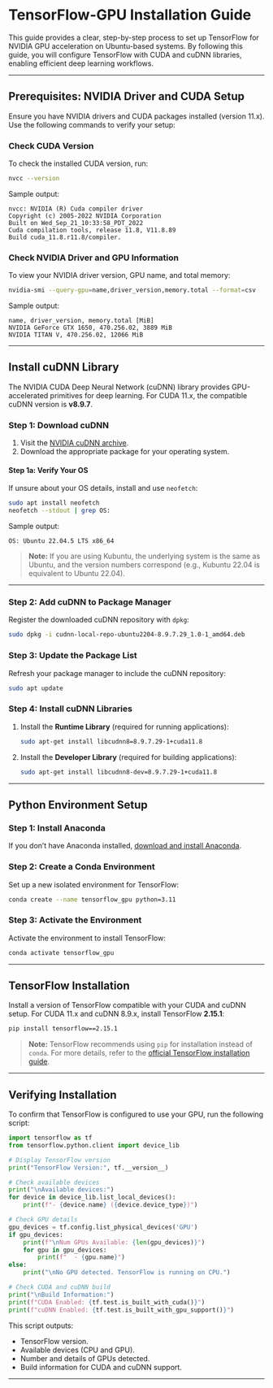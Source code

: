 # TensorFlow-GPU Installation Guide

This guide provides a clear, step-by-step process to set up TensorFlow for NVIDIA GPU acceleration on Ubuntu-based systems. By following this guide, you will configure TensorFlow with CUDA and cuDNN libraries, enabling efficient deep learning workflows.

---

## Prerequisites: NVIDIA Driver and CUDA Setup

Ensure you have NVIDIA drivers and CUDA packages installed (version 11.x). Use the following commands to verify your setup:

### Check CUDA Version

To check the installed CUDA version, run:

```bash
nvcc --version
```

Sample output:

```
nvcc: NVIDIA (R) Cuda compiler driver
Copyright (c) 2005-2022 NVIDIA Corporation
Built on Wed_Sep_21_10:33:58_PDT_2022
Cuda compilation tools, release 11.8, V11.8.89
Build cuda_11.8.r11.8/compiler.
```

### Check NVIDIA Driver and GPU Information

To view your NVIDIA driver version, GPU name, and total memory:

```bash
nvidia-smi --query-gpu=name,driver_version,memory.total --format=csv
```

Sample output:

```
name, driver_version, memory.total [MiB]
NVIDIA GeForce GTX 1650, 470.256.02, 3889 MiB
NVIDIA TITAN V, 470.256.02, 12066 MiB
```

---

## Install cuDNN Library

The NVIDIA CUDA Deep Neural Network (cuDNN) library provides GPU-accelerated primitives for deep learning. For CUDA 11.x, the compatible cuDNN version is **v8.9.7**.

### Step 1: Download cuDNN

1. Visit the [NVIDIA cuDNN archive](https://developer.nvidia.com/rdp/cudnn-archive).
2. Download the appropriate package for your operating system.

#### Step 1a: Verify Your OS

If unsure about your OS details, install and use `neofetch`:

```bash
sudo apt install neofetch
neofetch --stdout | grep OS:
```

Sample output:

```
OS: Ubuntu 22.04.5 LTS x86_64
```

> **Note:** If you are using Kubuntu, the underlying system is the same as Ubuntu, and the version numbers correspond (e.g., Kubuntu 22.04 is equivalent to Ubuntu 22.04).

---

### Step 2: Add cuDNN to Package Manager

Register the downloaded cuDNN repository with `dpkg`:

```bash
sudo dpkg -i cudnn-local-repo-ubuntu2204-8.9.7.29_1.0-1_amd64.deb
```

### Step 3: Update the Package List

Refresh your package manager to include the cuDNN repository:

```bash
sudo apt update
```

### Step 4: Install cuDNN Libraries

1. Install the **Runtime Library** (required for running applications):

   ```bash
   sudo apt-get install libcudnn8=8.9.7.29-1+cuda11.8
   ```

2. Install the **Developer Library** (required for building applications):

   ```bash
   sudo apt-get install libcudnn8-dev=8.9.7.29-1+cuda11.8
   ```

---

## Python Environment Setup

### Step 1: Install Anaconda

If you don’t have Anaconda installed, [download and install Anaconda](https://www.anaconda.com/products/distribution).

### Step 2: Create a Conda Environment

Set up a new isolated environment for TensorFlow:

```bash
conda create --name tensorflow_gpu python=3.11
```

### Step 3: Activate the Environment

Activate the environment to install TensorFlow:

```bash
conda activate tensorflow_gpu
```

---

## TensorFlow Installation

Install a version of TensorFlow compatible with your CUDA and cuDNN setup. For CUDA 11.x and cuDNN 8.9.x, install TensorFlow **2.15.1**:

```bash
pip install tensorflow==2.15.1
```

> **Note:** TensorFlow recommends using `pip` for installation instead of `conda`. For more details, refer to the [official TensorFlow installation guide](https://www.tensorflow.org/install).

---

## Verifying Installation

To confirm that TensorFlow is configured to use your GPU, run the following script:

```python
import tensorflow as tf
from tensorflow.python.client import device_lib

# Display TensorFlow version
print("TensorFlow Version:", tf.__version__)

# Check available devices
print("\nAvailable devices:")
for device in device_lib.list_local_devices():
    print(f"- {device.name} ({device.device_type})")

# Check GPU details
gpu_devices = tf.config.list_physical_devices('GPU')
if gpu_devices:
    print(f"\nNum GPUs Available: {len(gpu_devices)}")
    for gpu in gpu_devices:
        print(f"  - {gpu.name}")
else:
    print("\nNo GPU detected. TensorFlow is running on CPU.")

# Check CUDA and cuDNN build
print("\nBuild Information:")
print(f"CUDA Enabled: {tf.test.is_built_with_cuda()}")
print(f"cuDNN Enabled: {tf.test.is_built_with_gpu_support()}")
```

This script outputs:

- TensorFlow version.
- Available devices (CPU and GPU).
- Number and details of GPUs detected.
- Build information for CUDA and cuDNN support.

---
